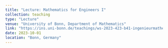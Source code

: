 ```yaml
---
title: "Lecture: Mathematics for Engineers I"
collection: teaching
type: "Lecture"
venue: "University of Bonn, Department of Mathematics"
link: "https://ins.uni-bonn.de/teachings/ws-2023-423-b41-ingenieurmathema/"
date: 2023-10-01
location: "Bonn, Germany"
---
```




